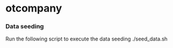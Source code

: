 # otcompany

### Data seeding 

Run the following script to execute the data seeding
./seed_data.sh
